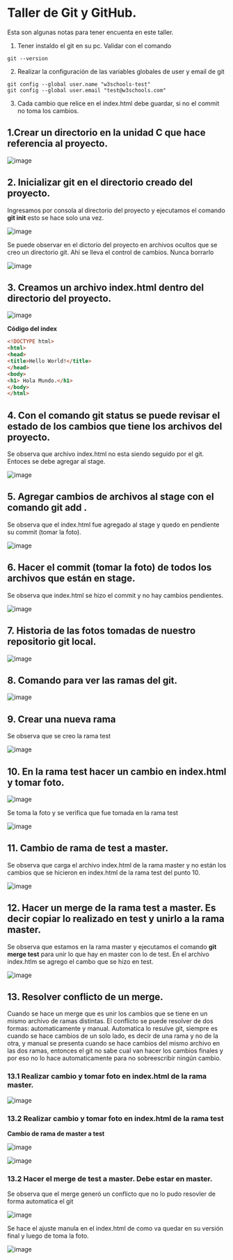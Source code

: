 # Taller de Git y GitHub. 

Esta son algunas notas para tener encuenta en este taller. 

1. Tener instaldo el git en su pc. Validar con el comando
```
git --version
```
2. Realizar la configuración de las variables globales de user y email de git
```
git config --global user.name "w3schools-test"
git config --global user.email "test@w3schools.com"
```
3. Cada cambio que relice en el index.html debe guardar, si no el commit no toma los cambios. 

## 1.Crear un directorio en la unidad C que hace referencia al proyecto. 


![image](https://user-images.githubusercontent.com/31961588/190836902-71e0e7ef-ffc6-4107-96f5-9f023c077fbc.png)

## 2. Inicializar git en el directorio creado del proyecto. 

Ingresamos por consola al directorio del proyecto y ejecutamos el comando **git init** esto se hace solo una vez.

![image](https://user-images.githubusercontent.com/31961588/190837075-f3899248-025f-426c-8a5d-78e07c68821b.png)

Se puede observar en el dictorio del proyecto en archivos ocultos que se creo un directorio git. Ahí se lleva el control de cambios. Nunca borrarlo

![image](https://user-images.githubusercontent.com/31961588/190837127-108561ea-2f32-4b97-b3cc-93be9d7c06ee.png)


## 3. Creamos un archivo index.html dentro del directorio del proyecto. 

![image](https://user-images.githubusercontent.com/31961588/190837002-cee8ac2e-0858-45c3-b357-dae3e82ff659.png)

**Código del index**

```Html
<!DOCTYPE html>
<html>
<head>
<title>Hello World!</title>
</head>
<body>
<h1> Hola Mundo.</h1>
</body>
</html>
```
## 4. Con el comando git status se puede revisar el estado de los cambios que tiene los archivos del proyecto. 

Se observa que archivo index.html no esta siendo seguido por el git. Entoces se debe agregar al stage. 

![image](https://user-images.githubusercontent.com/31961588/190837166-18a75cd6-bda8-4f1a-9858-525f23fe4d12.png)

## 5. Agregar cambios de archivos al stage con el comando git add . 

Se observa que el index.html fue agregado al stage y quedo en pendiente su commit (tomar la foto).

![image](https://user-images.githubusercontent.com/31961588/190837258-667639f9-6075-4f53-8d3e-ccf9700f2b54.png)

## 6. Hacer el commit (tomar la foto) de todos los archivos que están en stage. 

Se observa que index.html se hizo el commit y no hay cambios pendientes. 

![image](https://user-images.githubusercontent.com/31961588/190837384-5186ca32-f2ae-4f46-a5df-cadfa353a384.png)


## 7. Historia de las fotos tomadas de nuestro repositorio git local.

![image](https://user-images.githubusercontent.com/31961588/190837438-8e8967ad-4f7b-474a-b2ef-49cfb6a7a52c.png)

## 8. Comando para ver las ramas del git. 

![image](https://user-images.githubusercontent.com/31961588/190837466-58ada30b-b882-430f-8d5f-0be18158d988.png)

## 9. Crear una nueva rama

Se observa que se creo la rama test

![image](https://user-images.githubusercontent.com/31961588/190837540-3a72c462-de03-4506-beb8-2bfdef4e2545.png)

## 10. En la rama test hacer un cambio en index.html y tomar foto. 

![image](https://user-images.githubusercontent.com/31961588/190837596-8b9210e8-9e6d-44d9-b708-562a2eab2142.png)

Se toma la foto y se verifica que fue tomada en la rama test

![image](https://user-images.githubusercontent.com/31961588/190837659-4a117e46-c863-496e-8365-0594bb40d43d.png)

## 11. Cambio de rama de test a master. 

Se observa que carga el archivo index.html de la rama master y no están los cambios que se hicieron en index.html de la rama test del punto 10. 

![image](https://user-images.githubusercontent.com/31961588/190837836-28b68c4b-c609-4c1d-ad30-2df2757cb279.png)

## 12. Hacer un merge de la rama test a master. Es decir copiar lo realizado en test y unirlo a la rama master. 

Se observa que estamos en la rama master y ejecutamos el comando **git merge test** para unir lo que hay en master con lo de test. En el archivo index.htlm se agrego el cambo que se hizo en test. 


![image](https://user-images.githubusercontent.com/31961588/190838063-5bdb4423-d95d-484f-8a0b-f481ba440631.png)

## 13. Resolver conflicto de un merge. 

Cuando se hace un merge que es unir los cambios que se tiene en un mismo archivo de ramas distintas. El conflicto se puede resolver de dos formas: automaticamente y manual. Automatica lo resulve git, siempre es cuando se hace cambios de un solo lado, es decir de una rama y no de la otra, y manual se presenta cuando se hace cambios del mismo archivo en las dos ramas, entonces el git no sabe cual van hacer los cambios finales y por eso no lo hace automaticamente para no sobreescribir ningún cambio.

### 13.1 Realizar cambio y tomar foto en index.html de la rama master. 

![image](https://user-images.githubusercontent.com/31961588/190838483-bb590d25-6a23-445b-9628-426e739da7ea.png)

### 13.2 Realizar cambio y tomar foto en index.html de la rama test 

**Cambio de rama de master a test**

![image](https://user-images.githubusercontent.com/31961588/190838528-633f29c1-1833-4274-a07c-95fc8219fd35.png)

![image](https://user-images.githubusercontent.com/31961588/190838586-02b057d6-0f63-45ce-9f84-57aa8aa19e74.png)

### 13.2 Hacer el merge de test a master. Debe estar en master. 

Se observa que el merge generó un conflicto que no lo pudo resovler de forma automatica el git

![image](https://user-images.githubusercontent.com/31961588/190838625-c4179d1c-bb7e-40e9-bfc6-0fa3146738fd.png)

Se hace el ajuste manula en el index.html de como va quedar en su versión final y luego de toma la foto.

![image](https://user-images.githubusercontent.com/31961588/190838688-c8d7bd80-35e2-4071-a923-66b4073ee317.png)



